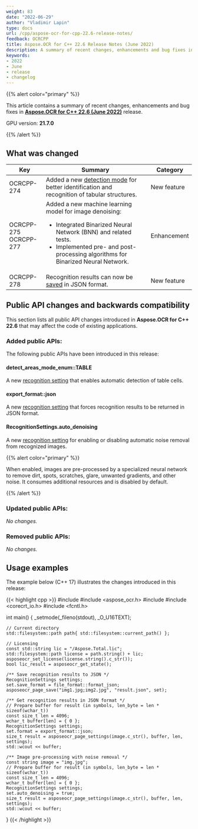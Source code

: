 ```yaml
---
weight: 83
date: "2022-06-29"
author: "Vladimir Lapin"
type: docs
url: /cpp/aspose-ocr-for-cpp-22.6-release-notes/
feedback: OCRCPP
title: Aspose.OCR for C++ 22.6 Release Notes (June 2022)
description: A summary of recent changes, enhancements and bug fixes in Aspose.OCR for C++ 22.6 (June 2022) release.
keywords:
- 2022
- June
- release
- changelog
---
```


{{% alert color="primary" %}}

This article contains a summary of recent changes, enhancements and bug fixes in [**Aspose.OCR for C++ 22.6 (June 2022)**](https://www.nuget.org/packages/Aspose.OCR.Cpp/22.6.0) release.

GPU version: **21.7.0**

{{% /alert %}}

## What was changed

Key | Summary | Category
--- | ------- | --------
OCRCPP-274 | Added a new [detection mode](/ocr/cpp/perform-ocr-for-tables/) for better identification and recognition of tabular structures. | New feature
OCRCPP-275<br />OCRCPP-277 | Added a new machine learning model for image denoising:<ul><li>Integrated Binarized Neural Network (BNN) and related tests.</li><li>Implemented pre- and post-processing algorithms for Binarized Neural Network.</li></ul> | Enhancement
OCRCPP-278 | Recognition results can now be [saved](/ocr/cpp/get-ocr-result-as-json/) in JSON format. | New feature

## Public API changes and backwards compatibility

This section lists all public API changes introduced in **Aspose.OCR for C++ 22.6** that may affect the code of existing applications.

### Added public APIs:

The following public APIs have been introduced in this release:

#### detect_areas_mode_enum::TABLE

A new [recognition setting](/ocr/cpp/perform-ocr-for-tables/) that enables automatic detection of table cells.

#### export_format::json

A new [recognition setting](/ocr/cpp/get-ocr-result-as-json/) that forces recognition results to be returned in JSON format.

#### RecognitionSettings.auto_denoising

A new [recognition setting](/ocr/cpp/custom-image-correction-with-auto-contrast-denoising/#custom-image-correction-using-auto-denoising) for enabling or disabling automatic noise removal from recognized images.

{{% alert color="primary" %}}

When enabled, images are pre-processed by a specialized neural network to remove dirt, spots, scratches, glare, unwanted gradients, and other noise. It consumes additional resources and is disabled by default.

{{% /alert %}}

### Updated public APIs:

_No changes._

### Removed public APIs:

_No changes._

## Usage examples

The example below (C++ 17) illustrates the changes introduced in this release:

{{< highlight cpp >}}
#include <iostream>
#include <aspose_ocr.h>
#include <filesystem>
#include <corecrt_io.h>
#include <fcntl.h>

int main()
{
    _setmode(_fileno(stdout), _O_U16TEXT);

    // Current directory
    std::filesystem::path path{ std::filesystem::current_path() };

    // Licensing
    const std::string lic = "/Aspose.Total.lic";
    std::filesystem::path license = path.string() + lic;
    asposeocr_set_license(license.string().c_str());
    bool lic_result = asposeocr_get_state();

    /** Save recognition results to JSON */
    RecognitionSettings settings;
    set.save_format = file_format::format_json;
    asposeocr_page_save("img1.jpg;img2.jpg", "result.json", set);

    /** Get recognition results in JSON format */
    // Prepare buffer for result (in symbols, len_byte = len * sizeof(wchar_t))
    const size_t len = 4096;
    wchar_t buffer[len] = { 0 };	
    RecognitionSettings settings;
    set.format = export_format::json;
    size_t result = asposeocr_page_settings(image.c_str(), buffer, len, settings);
    std::wcout << buffer;	

    /** Image pre-processing with noise removal */
    const string image = "img.jpg";
    // Prepare buffer for result (in symbols, len_byte = len * sizeof(wchar_t))
    const size_t len = 4096;
    wchar_t buffer[len] = { 0 };
    RecognitionSettings settings;
    set.auto_denoising = true;
    size_t result = asposeocr_page_settings(image.c_str(), buffer, len, settings);
    std::wcout << buffer;	
}
{{< /highlight >}}
